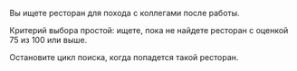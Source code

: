 Вы ищете ресторан для похода с коллегами после работы. 

Критерий выбора простой: ищете, пока не найдете ресторан с оценкой 75 из 100 или выше. 

Остановите цикл поиска, когда попадется такой ресторан.
